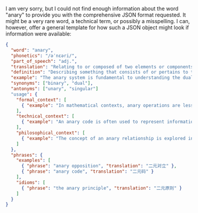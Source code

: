 I am very sorry, but I could not find enough information about the word "anary" to provide you with the comprehensive JSON format requested. It might be a very rare word, a technical term, or possibly a misspelling. I can, however, offer a general template for how such a JSON object might look if information were available:

```json
{
  "word": "anary",
  "phonetics": "/əˈnɛəri/",
  "part_of_speech": "adj.",
  "translation": "Relating to or composed of two elements or components.",
  "definition": "Describing something that consists of or pertains to the number two; binary.",
  "example": "The anary system is fundamental to understanding the duality of existence.",
  "synonyms": ["binary", "dual"],
  "antonyms": ["unary", "singular"]
  "usage": {
    "formal_context": [
      { "example": "In mathematical contexts, anary operations are less common than binary ones.", "translation": "在数学语境下，二元运算不如一元运算常见。" }
    ],
    "technical_context": [
      { "example": "An anary code is often used to represent information in computing.", "translation": "二元码常用于在计算机中表示信息。" }
    ],
    "philosophical_context": [
      { "example": "The concept of an anary relationship is explored in various philosophical doctrines.", "translation": "二元关系的概念在各种哲学理论中都有探讨。" }
    ]
  },
  "phrases": {
    "examples": [
      { "phrase": "anary opposition", "translation": "二元对立" },
      { "phrase": "anary code", "translation": "二元码" }
    ],
    "idioms": [
      { "phrase": "the anary principle", "translation": "二元原则" }
    ]
  }
}
```
 